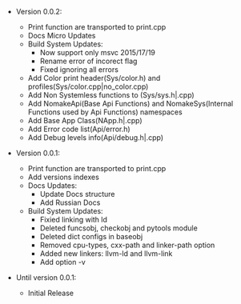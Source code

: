 - Version 0.0.2:
    - Print function are transported to print.cpp
    - Docs Micro Updates
    - Build System Updates:
        - Now support only msvc 2015/17/19
        - Rename error of incorect flag
        - Fixed ignoring all errors
    - Add Color print header(Sys/color.h) and profiles(Sys/color.cpp|no_color.cpp)
    - Add Non Systemless functions to (Sys/sys.h|.cpp)
    - Add NomakeApi(Base Api Functions) and NomakeSys(Internal Functions used by Api Functions) namespaces
    - Add Base App Class(NApp.h|.cpp)
    - Add Error code list(Api/error.h)
    - Add Debug levels info(Api/debug.h|.cpp)

- Version 0.0.1:
    - Print function are transported to print.cpp
    - Add versions indexes
    - Docs Updates:
        - Update Docs structure
        - Add Russian Docs
    - Build System Updates:
        - Fixied linking with ld
        - Deleted funcsobj, checkobj and pytools module
        - Deleted dict configs in baseobj
        - Removed cpu-types, cxx-path and linker-path option
        - Added new linkers: llvm-ld and llvm-link 
        - Add option -v
- Until version 0.0.1:
    - Initial Release